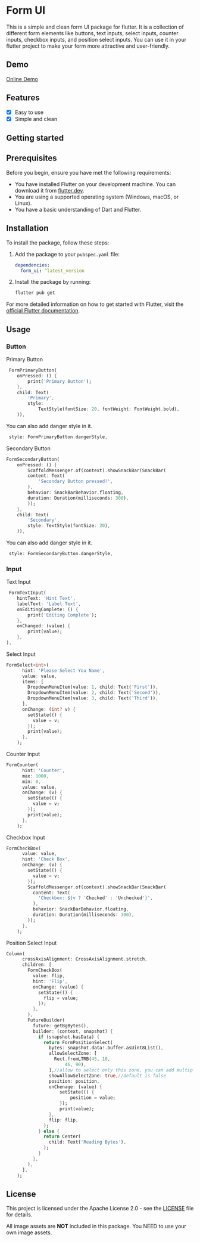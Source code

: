 # Form UI
This is a simple and clean form UI package for flutter. It is a collection of different form elements like buttons, text inputs, select inputs, counter inputs, checkbox inputs, and position select inputs. You can use it in your flutter project to make your form more attractive and user-friendly.
## Demo
[Online Demo](https://flutterformui.netlify.app)

## Features

- [x] Easy to use
- [x] Simple and clean
## Getting started
## Prerequisites

Before you begin, ensure you have met the following requirements:
- You have installed Flutter on your development machine. You can download it from [flutter.dev](https://flutter.dev).
- You are using a supported operating system (Windows, macOS, or Linux).
- You have a basic understanding of Dart and Flutter.

## Installation

To install the package, follow these steps:

1. Add the package to your `pubspec.yaml` file:
    ```yaml
    dependencies:
      form_ui: ^latest_version
    ```
2. Install the package by running:
    ```sh
    flutter pub get
    ```

For more detailed information on how to get started with Flutter, visit the [official Flutter documentation](https://flutter.dev/docs/get-started/install).

## Usage

### Button
Primary Button
```dart
 FormPrimaryButton(
    onPressed: () {
        print('Primary Button');
    },
    child: Text(
        'Primary',
        style:
            TextStyle(fontSize: 20, fontWeight: FontWeight.bold),
    )),
```
You can also add danger style in it.
```dart
 style: FormPrimaryButton.dangerStyle,
```
Secondary Button
```dart
FormSecondaryButton(
    onPressed: () {
        ScaffoldMessenger.of(context).showSnackBar(SnackBar(
        content: Text(
            'Secondary Button pressed!',
        ),
        behavior: SnackBarBehavior.floating,
        duration: Duration(milliseconds: 300),
        ));
    },
    child: Text(
        'Secondary',
        style: TextStyle(fontSize: 20),
    )),
```
You can also add danger style in it.
```dart
 style: FormSecondaryButton.dangerStyle,
```

### Input
Text Input
```dart
 FormTextInput(
    hintText: 'Hint Text',
    labelText: 'Label Text',
    onEditingComplete: () {
        print('Editing Complete');
    },
    onChanged: (value) {
        print(value);
    },
),
```
Select Input
```dart
FormSelect<int>(
      hint: 'Please Select You Name',
      value: value,
      items: [
        DropdownMenuItem(value: 1, child: Text('First')),
        DropdownMenuItem(value: 2, child: Text('Second')),
        DropdownMenuItem(value: 3, child: Text('Third')),
      ],
      onChange: (int? v) {
        setState(() {
          value = v;
        });
        print(value);
      },
    );
```
Counter Input
```dart
FormCounter(
      hint: 'Counter',
      max: 1000,
      min: 0,
      value: value,
      onChange: (v) {
        setState(() {
          value = v;
        });
        print(value);
      },
    );
```
Checkbox Input
```dart
FormCheckBox(
      value: value,
      hint: 'Check Box',
      onChange: (v) {
        setState(() {
          value = v;
        });
        ScaffoldMessenger.of(context).showSnackBar(SnackBar(
          content: Text(
            'Checkbox: ${v ? 'Checked' : 'Unchecked'}',
          ),
          behavior: SnackBarBehavior.floating,
          duration: Duration(milliseconds: 300),
        ));
      },
    );
```

Position Select Input
```dart
Column(
      crossAxisAlignment: CrossAxisAlignment.stretch,
      children: [
        FormCheckBox(
          value: flip,
          hint: 'Flip',
          onChange: (value) {
            setState(() {
              flip = value;
            });
          },
        ),
        FutureBuilder(
          future: getBgBytes(),
          builder: (context, snapshot) {
            if (snapshot.hasData) {
              return FormPositionSelect(
                bytes: snapshot.data!.buffer.asUint8List(),
                allowSelectZone: [
                  Rect.fromLTRB(45, 10,
                      46, 90),
                ],//allow to select only this zone, you can add multiple zone
                showAllowSelectZone: true,//default is false
                position: position,
                onChenage: (value) {
                    setState(() {
                        position = value;
                    });
                    print(value);
                },
                flip: flip,
              );
            } else {
              return Center(
                child: Text('Reading Bytes'),
              );
            }
          },
        ),
      ],
    );
```

## License
This project is licensed under the Apache License 2.0 - see the [LICENSE](LICENSE) file for details.

All image assets are **NOT** included in this package. You NEED to use your own image assets.

